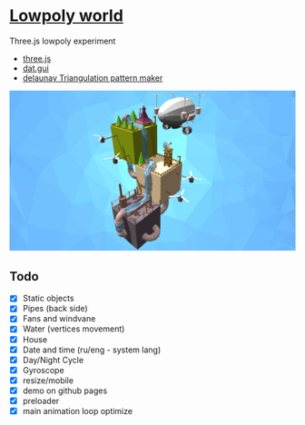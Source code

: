 # [Lowpoly world](https://nextgtrgod.github.io/threejs-lowpoly-world/)
Three.js lowpoly experiment

* [three.js](https://threejs.org/)
* [dat.gui](https://workshop.chromeexperiments.com/examples/gui/)
* [delaunay Triangulation pattern maker](https://msurguy.github.io/triangles/)

<a href="https://nextgtrgod.github.io/threejs-lowpoly-world/" target="_blank">
	<img src="/screenshot.jpg?raw=true">
</a>

## Todo
- [x] Static objects
- [x] Pipes (back side)
- [x] Fans and windvane
- [x] Water (vertices movement)
- [x] House
- [x] Date and time (ru/eng - system lang)
- [x] Day/Night Cycle
- [x] Gyroscope
- [x] resize/mobile
- [x] demo on github pages
- [x] preloader
- [x] main animation loop optimize